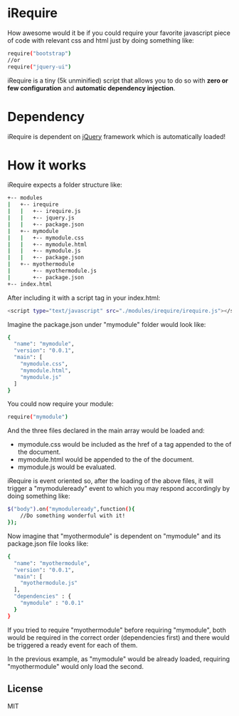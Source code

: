 iRequire
==========

How awesome would it be if you could require your favorite javascript piece of code with relevant css and html just by doing something like:

```sh
require("bootstrap")
//or
require("jquery-ui")
```

iRequire is a tiny (5k unminified) script that allows you to do so with **zero or few configuration** and **automatic dependency injection**.

Dependency
==========
iRequire is dependent on [jQuery] framework which is automatically loaded!

How it works
==========
iRequire expects a folder structure like:

```sh
+-- modules
|   +-- irequire
|   |   +-- irequire.js
|   |   +-- jquery.js
|   |   +-- package.json
|   +-- mymodule
|   |   +-- mymodule.css
|   |   +-- mymodule.html
|   |   +-- mymodule.js
|   |   +-- package.json
|   +-- myothermodule
|       +-- myothermodule.js
|       +-- package.json
+-- index.html
```

After including it with a script tag in your index.html:
```sh
<script type="text/javascript" src="./modules/irequire/irequire.js"></script>
```

Imagine the package.json under "mymodule" folder would look like:
```sh
{
  "name": "mymodule",
  "version": "0.0.1",
  "main": [
    "mymodule.css",
    "mymodule.html",
    "mymodule.js"
  ]
}
```
You could now require your module:
```sh
require("mymodule")
```

And the three files declared in the main array would be loaded and:
  - mymodule.css would be included as the href of a <link> tag appended to the <head> of the document.
  - mymodule.html would be appended to the <body> of the document.
  - mymodule.js would be evaluated.

iRequire is event oriented so, after the loading of the above files, it will trigger a "mymoduleready" event to which you may respond accordingly by doing something like:
```sh
$("body").on("mymoduleready",function(){
    //Do something wonderful with it!
});
```

Now imagine that "myothermodule" is dependent on "mymodule" and its package.json file looks like:

```sh
{
  "name": "myothermodule",
  "version": "0.0.1",
  "main": [
    "myothermodule.js"
  ],
  "dependencies" : {
    "mymodule" : "0.0.1"
  }
}
```

If you tried to require "myothermodule" before requiring "mymodule", both would be required in the correct order (dependencies first) and there would be triggered a ready event for each of them.

In the previous example, as "mymodule" would be already loaded, requiring "myothermodule" would only load the second.

License
----

MIT

[jQuery]:http://jquery.com
